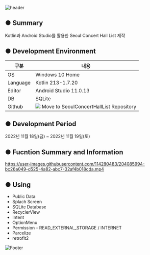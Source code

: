 ![header](https://capsule-render.vercel.app/api?type=waving&color=gradient&height=200&section=header&text=⛲Seoul%20Concert%20Hall%20List&fontSize=55)

● Summary
---------------------------
Kotlin과 Android Studio를 활용한 Seoul Concert Hall List 제작


● Development Environment
-------------
|구분|내용|
|---|------------------|
|OS|Windows 10 Home|
|Language|Kotlin 213-1.7.20|
|Editor|Android Studio 11.0.13|
|DB|SQLite|
|Github|<a href="https://github.com/chaeun2066/SeoulConcertHallList"><img src="https://img.shields.io/badge/Github-F05032?style=flat-square&logo=github&logoColor=white"/></a> Move to SeoulConcertHallList Repository|


● Development Period
----------------
2022년 11월 18일(금) ~ 2022년 11월 19일(토)


● Fucntion Summary and Information
-------------
https://user-images.githubusercontent.com/114280483/204085994-bc26a049-d525-4a82-abc7-32af4b018cda.mp4

● Using
-------------
+ Public Data
+ Splach Screen
+ SQLite Database
+ RecyclerView
+ Intent
+ OptionMenu
+ Permission - READ_EXTERNAL_STORAGE / INTERNET
+ Parcelize
+ retrofit2

![Footer](https://capsule-render.vercel.app/api?type=waving&color=gradient&height=200&section=footer)
